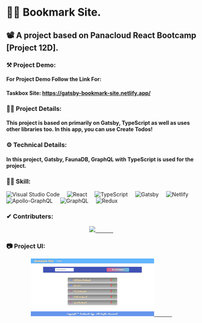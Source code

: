 # 👨‍💻 Bookmark Site.
## 📽 A project based on Panacloud React Bootcamp [Project 12D].

### ⚒ Project Demo:
####  For Project Demo Follow the Link For: 
#### Taskbox Site: https://gatsby-bookmark-site.netlify.app/

### 🕵️‍♂️ Project Details:
####  This project is based on primarily on Gatsby, TypeScript as well as uses other libraries too. In this app, you can use Create Todos!

### ⚙ Technical Details:
#### In this project, Gatsby, FaunaDB, GraphQL with TypeScript is used for the project.

### 🤹‍♂️ Skill:
![Visual Studio Code](https://img.shields.io/badge/-Visual%20Studio%20Code-333333?style=for-the-badge&logo=visual-studio-code)&nbsp;&nbsp;&nbsp;&nbsp;
![React](https://img.shields.io/badge/-React-333333?style=for-the-badge&logo=react)&nbsp;&nbsp;&nbsp;&nbsp;
![TypeScript](https://img.shields.io/badge/-TypeScript-333333?style=for-the-badge&logo=typeScript)&nbsp;&nbsp;&nbsp;&nbsp;
![Gatsby](https://img.shields.io/badge/-Gatsby-333333?style=for-the-badge&logo=gatsby)&nbsp;&nbsp;&nbsp;&nbsp;
![Netlify](https://img.shields.io/badge/-Netlify-333333?style=for-the-badge&logo=netlify)&nbsp;&nbsp;&nbsp;&nbsp;
![Apollo-GraphQL](https://img.shields.io/badge/-Apollo%20GraphQL-333333?style=for-the-badge&logo=apollo-graphql)&nbsp;&nbsp;&nbsp;&nbsp;
![GraphQL](https://img.shields.io/badge/-GraphQL-333333?style=for-the-badge&logo=graphql)&nbsp;&nbsp;&nbsp;&nbsp;
![Redux](https://img.shields.io/badge/-Redux-333333?style=for-the-badge&logo=redux)&nbsp;&nbsp;&nbsp;&nbsp;

### ✔ Contributers:
<p align="center">
  <a href="https://github.com/faraasat">
    <img height="28em" src="https://img.shields.io/badge/Farasat%20Ali-Farasat%20Ali-181717?style=for-the-badge&logo=github"/>&nbsp&nbsp&nbsp&nbsp&nbsp&nbsp&nbsp&nbsp&nbsp&nbsp&nbsp&nbsp
  </a>
</p>

### 📷 Project UI:

<p align="center">
  <a href="https://gatsby-bookmark-site.netlify.app/">
    <img width='65%' src="screen-shot.png"/>&nbsp&nbsp&nbsp&nbsp&nbsp&nbsp&nbsp&nbsp&nbsp&nbsp&nbsp&nbsp
  </a>
</p>
